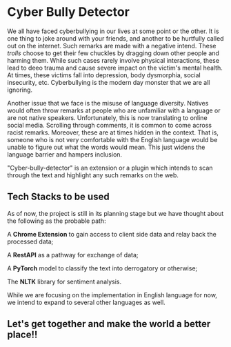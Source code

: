 # Cyber Bully Detector

We all have faced cyberbullying in our lives at some point or the other. It is one thing to joke around with your friends, and another to be hurtfully called out on the internet. Such remarks are made with a negative intend. These *trolls* choose to get their few chuckles by dragging down other people and harming them. While such cases rarely involve physical interactions, these lead to deeo trauma and cause severe impact on the victim's mental health. At times, these victims fall into depression, body dysmorphia, social insecurity, etc. Cyberbullying is the modern day monster that we are all ignoring. 

Another issue that we face is the misuse of language diversity. Natives would often throw remarks at people who are unfamiliar with a language or are not native speakers. Unfortunately, this is now translating to online social media. Scrolling through comments, it is common to come across racist remarks. Moreover, these are at times hidden in the context. That is, someone who is not very comfortable with the English language would be unable to figure out what the words would mean. This just widens the language barrier and hampers inclusion.

"Cyber-bully-detector" is an extension or a plugin which intends to scan through the text and highlight any such remarks on the web. 

## Tech Stacks to be used

As of now, the project is still in its planning stage but we have thought about the following as the probable path:

A **Chrome Extension** to gain access to client side data and relay back the processed data;

A **RestAPI** as a pathway for exchange of data; 

A **PyTorch** model to classify the text into derrogatory or otherwise;

The **NLTK** library for sentiment analysis. 

While we are focusing on the implementation in English language for now, we intend to expand to several other languages as well.

## Let's get together and make the world a better place!!
